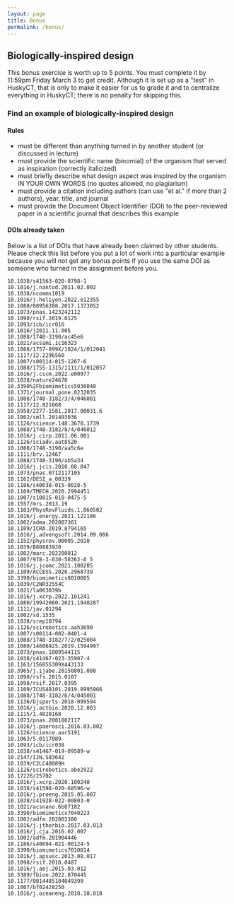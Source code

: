 ```yaml
---
layout: page
title: Bonus
permalink: /bonus/
---
```


## Biologically-inspired design

This bonus exercise is worth up to 5 points. You must complete it by 11:59pm Friday March 3 to get credit. Although it is set up as a "test" in HuskyCT, that is only to make it easier for us to grade it and to centralize everything in HuskyCT; there is no penalty for skipping this.

### Find an example of biologically-inspired design
#### Rules
* must be different than anything turned in by another student (or discussed in lecture) 
* must provide the scientific name (binomial) of the organism that served as inspiration (correctly italicized) 
* must briefly describe what design aspect was inspired by the organism IN YOUR OWN WORDS (no quotes allowed, no  plagiarism) 
* must provide a citation including authors (can use "et al." if more than 2 authors), year, title, and journal
* must provide the Document Object Identifier (DOI) to the peer-reviewed paper in a scientific journal that describes this example

#### DOIs already taken

Below is a list of DOIs that have already been claimed by other students. Please check this list before you put a lot of work into a particular example because you will not get any bonus points if you use the same DOI as someone who turned in the assignment before you.

    10.1038/s41563-020-0798-1
    10.1016/j.nantod.2011.02.002
    10.1038/ncomms1019
    10.1016/j.heliyon.2022.e12355
    10.1080/08956308.2017.1373052   
    10.1073/pnas.1423242112         
    10.1098/rsif.2019.0125          
    10.1093/icb/icr016              
    10.1016/j2011.11.005            
    10.1088/1748-3190/ac45e6        
    10.1021/acsami.1c16323          
    10.1088/1757-899X/1024/1/012041
    10.1117/12.2296560
    10.1007/s00114-015-1267-6
    10.1088/1755-1315/1111/1/012057
    10.1016/j.cscm.2022.e00977
    10.1038/nature24670
    10.3390%2Fbiomimetics5030040
    10.1371/journal.pone.0232035
    10.1088/1748-3182/3/4/046001
    10.1117/12.821668
    10.5958/2277-1581.2017.00031.6
    10.1002/smll.201403036
    10.1126/science.148.3678.1739
    10.1088/1748-3182/8/4/046012
    10.1016/j.cirp.2011.06.001
    10.1126/sciadv.aat8520
    10.1088/1748-3190/aa5c6e
    10.1111/brv.12467
    10.1088/1748-3190/ab5a34
    10.1016/j.jcis.2010.08.047
    10.1073/pnas.0712117105
    10.1162/DESI_a_00339
    10.1186/s40638-015-0028-5
    10.1109/TMECH.2020.2994451
    10.1007/s10015-018-0475-5 
    10.1557/mrs.2013.19
    10.1103/PhysRevFluids.1.060502
    10.1016/j.energy.2021.122186
    10.1002/adma.202007301
    10.1109/ICRA.2019.8794165
    10.1016/j.advengsoft.2014.09.006
    10.1152/physrev.00005.2010
    10.1039/B808839J0    
    10.1002/marc.202200012
    10.1007/978-3-030-58362-0_5
    10.1016/j.jcomc.2021.100205
    10.1109/ACCESS.2020.2968739    
    10.3390/biomimetics8010085
    10.1039/C2NR32554C
    10.1021/la063039b
    10.1016/j.xcrp.2022.101241
    10.1080/19942060.2021.1940287
    10.1111/jav.01294
    10.1002/sd.1535
    10.1038/srep10794
    10.1126/scirobotics.aah3690
    10.1007/s00114-002-0401-4
    10.1088/1748-3182/7/2/025004
    10.1080/14606925.2019.1594997
    10.1073/pnas.1809544115
    10.1038/s41467-023-35907-4
    10.1163/156855309X443133
    10.3965/j.ijabe.20150801.008
    10.1098/rsfs.2015.0107
    10.1098/rsif.2017.0395
    10.1109/ICUS48101.2019.8995966
    10.1088/1748-3182/6/4/045001 
    10.1136/bjsports-2018-099594
    10.1016/j.actbio.2020.12.003
    10.1115/1.4028168
    10.1073/pnas.2001802117
    10.1016/j.paerosci.2016.03.002
    10.1126/science.aar5191
    10.1063/5.0117089
    10.1093/icb/icr038
    10.1038/s41467-019-09589-w    
    10.2147/IJN.S83642
    10.1039/C2LC40089H
    10.1126/scirobotics.abe2922
    10.17226/25702
    10.1016/j.xcrp.2020.100240
    10.1038/s41598-020-68596-w
    10.1016/j.proeng.2015.05.007
    10.1038/s41928-022-00803-0
    10.1021/acsnano.6b07182
    10.3390/biomimetics7040223
    10.1002/adfm.202003380
    10.1016/j.jtherbio.2017.03.013
    10.1016/j.cja.2016.02.007
    10.1002/adfm.201904446
    10.1186/s40694-021-00124-5
    10.3390/biomimetics7010014
    10.1016/j.apsusc.2013.08.017
    10.1098/rsif.2010.0487
    10.1016/j.aej.2015.03.012
    10.3389/fbioe.2022.870445
    10.1177/0014485104049399
    10.1007/bf02428250
    10.1016/j.oceaneng.2018.10.010
    